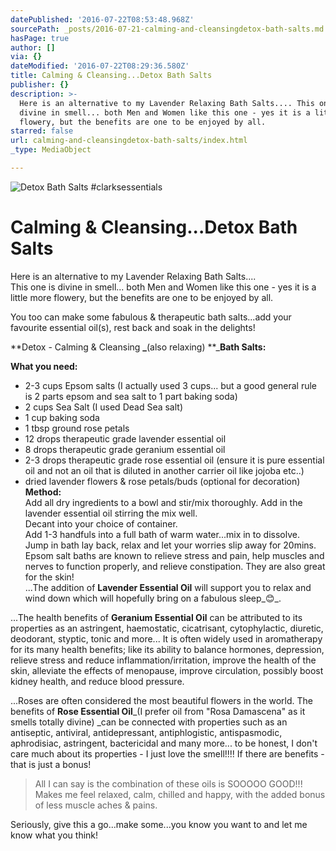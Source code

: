 ```yaml
---
datePublished: '2016-07-22T08:53:48.968Z'
sourcePath: _posts/2016-07-21-calming-and-cleansingdetox-bath-salts.md
hasPage: true
author: []
via: {}
dateModified: '2016-07-22T08:29:36.580Z'
title: Calming & Cleansing...Detox Bath Salts
publisher: {}
description: >-
  Here is an alternative to my Lavender Relaxing Bath Salts.... This one is
  divine in smell... both Men and Women like this one - yes it is a little more
  flowery, but the benefits are one to be enjoyed by all.
starred: false
url: calming-and-cleansingdetox-bath-salts/index.html
_type: MediaObject

---
```

![Detox Bath Salts #clarksessentials](https://imgflo.herokuapp.com/graph/vahj1ThiexotieMo/909240a4be4df1ff25b7c33329d58697/croprotate.jpg?cropheight=3264&cropwidth=2448&degrees=-90&input=https%3A%2F%2Fthe-grid-user-content.s3-us-west-2.amazonaws.com%2F33f08664-9d16-4800-b592-d683fd02c90a.jpg&x=0&y=0)

# Calming & Cleansing...Detox Bath Salts

Here is an alternative to my Lavender Relaxing Bath Salts....  
This one is divine in smell... both Men and Women like this one - yes it is a little more flowery, but the benefits are one to be enjoyed by all.

You too can make some fabulous & therapeutic bath salts...add your favourite essential oil(s), rest back and soak in the delights!

**Detox - Calming & Cleansing **_**(also relaxing) **_**Bath Salts:**

**What you need:**  
- 2-3 cups Epsom salts (I actually used 3 cups... but a good general rule is 2 parts epsom and sea salt to 1 part baking soda)  
- 2 cups Sea Salt (I used Dead Sea salt)  
- 1 cup baking soda  
- 1 tbsp ground rose petals  
- 12 drops therapeutic grade lavender essential oil  
- 8 drops therapeutic grade geranium essential oil  
- 2-3 drops therapeutic grade rose essential oil (ensure it is pure essential oil and not an oil that is diluted in another carrier oil like jojoba etc..)  
- dried lavender flowers & rose petals/buds (optional for decoration)  
**Method:**  
Add all dry ingredients to a bowl and stir/mix thoroughly. Add in the lavender essential oil stirring the mix well.  
Decant into your choice of container.  
Add 1-3 handfuls into a full bath of warm water...mix in to dissolve. Jump in bath lay back, relax and let your worries slip away for 20mins.  
Epsom salt baths are known to relieve stress and pain, help muscles and nerves to function properly, and relieve constipation. They are also great for the skin!  
...The addition of **Lavender Essential Oil** will support you to relax and wind down which will hopefully bring on a fabulous sleep_😊_.

...The health benefits of **Geranium Essential Oil** can be attributed to its properties as an astringent, haemostatic, cicatrisant, cytophylactic, diuretic, deodorant, styptic, tonic and more... It is often widely used in aromatherapy for its many health benefits; like its ability to balance hormones, depression, relieve stress and reduce inflammation/irritation, improve the health of the skin, alleviate the effects of menopause, improve circulation, possibly boost kidney health, and reduce blood pressure.

...Roses are often considered the most beautiful flowers in the world. The benefits of **Rose Essential Oil**_(I prefer oil from "Rosa Damascena" as it smells totally divine) _can be connected with properties such as an antiseptic, antiviral, antidepressant, antiphlogistic, antispasmodic, aphrodisiac, astringent, bactericidal and many more... to be honest, I don't care much about its properties - I just love the smell!!!! If there are benefits - that is just a bonus!

> All I can say is the combination of these oils is SOOOOO GOOD!!! Makes me feel relaxed, calm, chilled and happy, with the added bonus of less muscle aches & pains.

Seriously, give this a go...make some...you know you want to and let me know what you think!
